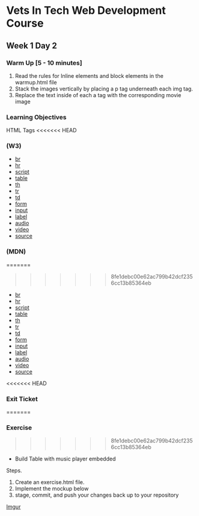 # Vets In Tech Web Development Course

## Week 1 Day 2

### Warm Up [5 - 10 minutes]

1. Read the rules for Inline elements and block elements in the warmup.html file
2. Stack the images vertically by placing a p tag underneath each img tag. 
3. Replace the text inside of each a tag with the corresponding movie image 

### Learning Objectives

HTML Tags
<<<<<<< HEAD

### (W3)
- [br](https://www.w3schools.com/TAGs/tag_br.asp)
- [hr](https://www.w3schools.com/TAGs/tag_hr.asp)
- [script](https://www.w3schools.com/TAGs/tag_script.asp)
- [table](https://www.w3schools.com/TAGs/tag_table.asp)
- [th](https://www.w3schools.com/TAGs/tag_th.asp)
- [tr](https://www.w3schools.com/TAGs/tag_tr.asp)
- [td](https://www.w3schools.com/TAGs/tag_td.asp)
- [form](https://www.w3schools.com/TAGs/tag_form.asp)
- [input](https://www.w3schools.com/TAGs/tag_input.asp)
- [label](https://www.w3schools.com/TAGs/tag_label.asp)
- [audio](https://www.w3schools.com/TAGs/tag_audio.asp)
- [video](https://www.w3schools.com/TAGs/tag_video.asp)
- [source](https://www.w3schools.com/TAGs/tag_source.asp)

### (MDN)
=======
>>>>>>> 8fe1debc00e62ac799b42dcf2356cc13b85364eb
- [br](https://developer.mozilla.org/en-US/docs/Web/HTML/Element/br)
- [hr](https://developer.mozilla.org/en-US/docs/Web/HTML/Element/hr)
- [script](https://developer.mozilla.org/en-US/docs/Web/HTML/Element/script)
- [table](https://developer.mozilla.org/en-US/docs/Web/HTML/Element/table)
- [th](https://developer.mozilla.org/en-US/docs/Web/HTML/Element/th)
- [tr](https://developer.mozilla.org/en-US/docs/Web/HTML/Element/tr)
- [td](https://developer.mozilla.org/en-US/docs/Web/HTML/Element/td)
- [form](https://developer.mozilla.org/en-US/docs/Web/HTML/Element/form)
- [input](https://developer.mozilla.org/en-US/docs/Web/HTML/Element/input)
- [label](https://developer.mozilla.org/en-US/docs/Web/HTML/Element/label)
- [audio](https://developer.mozilla.org/en-US/docs/Web/HTML/Element/audio)
- [video](https://developer.mozilla.org/en-US/docs/Web/HTML/Element/video)
- [source](https://developer.mozilla.org/en-US/docs/Web/HTML/Element/source)

<<<<<<< HEAD
### Exit Ticket
=======

### Exercise
>>>>>>> 8fe1debc00e62ac799b42dcf2356cc13b85364eb
  
- Build Table with music player embedded

Steps.
1. Create an exercise.html file.
2. Implement the mockup below
3. stage, commit, and push your changes back up to your repository

[Imgur](https://i.imgur.com/6z6Pj5k.png)
